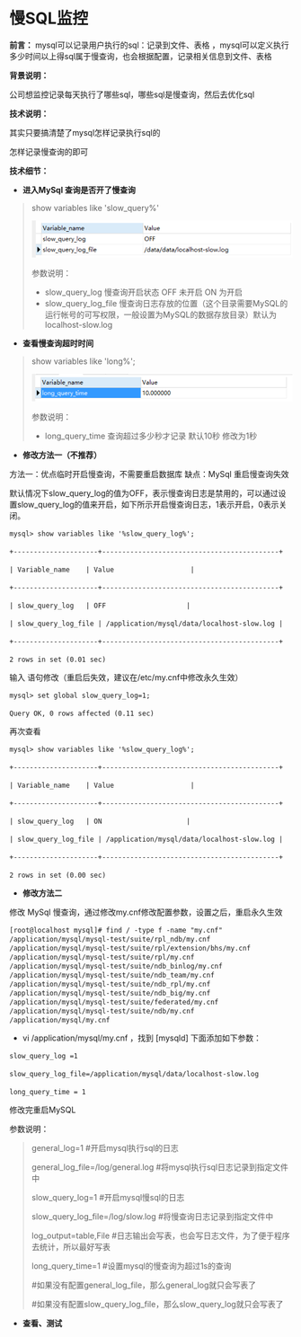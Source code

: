 # 慢SQL监控

**前言：** mysql可以记录用户执行的sql：记录到文件、表格 ，mysql可以定义执行多少时间以上得sql属于慢查询，也会根据配置，记录相关信息到文件、表格

**背景说明：**

公司想监控记录每天执行了哪些sql，哪些sql是慢查询，然后去优化sql

**技术说明：**

其实只要搞清楚了mysql怎样记录执行sql的

怎样记录慢查询的即可

**技术细节：**

* **进入MySql 查询是否开了慢查询**

> show variables like 'slow\_query%'
>
> ![](/assets/import-slowsql-01.png)
>
> 参数说明：
>
> * slow\_query\_log 慢查询开启状态  OFF 未开启 ON 为开启
> * slow\_query\_log\_file 慢查询日志存放的位置（这个目录需要MySQL的运行帐号的可写权限，一般设置为MySQL的数据存放目录）默认为localhost-slow.log

* **查看慢查询超时时间**

> show variables like 'long%';
>
> ![](/assets/import-showsql-02.png)
>
> 参数说明：
>
> * long\_query\_time 查询超过多少秒才记录   默认10秒 修改为1秒

* **修改方法一（不推荐）**

方法一：优点临时开启慢查询，不需要重启数据库  缺点：MySql 重启慢查询失效

默认情况下slow\_query\_log的值为OFF，表示慢查询日志是禁用的，可以通过设置slow\_query\_log的值来开启，如下所示开启慢查询日志，1表示开启，0表示关闭。

```
mysql> show variables like '%slow_query_log%';

+---------------------+--------------------------------------------+

| Variable_name    | Value                   |

+---------------------+--------------------------------------------+

| slow_query_log   | OFF                    |

| slow_query_log_file | /application/mysql/data/localhost-slow.log |

+---------------------+--------------------------------------------+

2 rows in set (0.01 sec)
```

输入 语句修改（重启后失效，建议在/etc/my.cnf中修改永久生效）

```
mysql> set global slow_query_log=1;

Query OK, 0 rows affected (0.11 sec)
```

再次查看

```
mysql> show variables like '%slow_query_log%';

+---------------------+--------------------------------------------+

| Variable_name    | Value                   |

+---------------------+--------------------------------------------+

| slow_query_log   | ON                     |

| slow_query_log_file | /application/mysql/data/localhost-slow.log |

+---------------------+--------------------------------------------+

2 rows in set (0.00 sec)
```

* **修改方法二**

修改 MySql 慢查询，通过修改my.cnf修改配置参数，设置之后，重启永久生效

```
[root@localhost mysql]# find / -type f -name "my.cnf"
/application/mysql/mysql-test/suite/rpl_ndb/my.cnf
/application/mysql/mysql-test/suite/rpl/extension/bhs/my.cnf
/application/mysql/mysql-test/suite/rpl/my.cnf
/application/mysql/mysql-test/suite/ndb_binlog/my.cnf
/application/mysql/mysql-test/suite/ndb_team/my.cnf
/application/mysql/mysql-test/suite/ndb_rpl/my.cnf
/application/mysql/mysql-test/suite/ndb_big/my.cnf
/application/mysql/mysql-test/suite/federated/my.cnf
/application/mysql/mysql-test/suite/ndb/my.cnf
/application/mysql/my.cnf
```

* vi /application/mysql/my.cnf ，找到 \[mysqld\] 下面添加如下参数：

```
slow_query_log =1

slow_query_log_file=/application/mysql/data/localhost-slow.log

long_query_time = 1
```

修改完重启MySQL

参数说明：

> general\_log=1 \#开启mysql执行sql的日志
>
> general\_log\_file=/log/general.log \#将mysql执行sql日志记录到指定文件中
>
> slow\_query\_log=1 \#开启mysql慢sql的日志
>
> slow\_query\_log\_file=/log/slow.log \#将慢查询日志记录到指定文件中
>
> log\_output=table,File \#日志输出会写表，也会写日志文件，为了便于程序去统计，所以最好写表
>
> long\_query\_time=1 \#设置mysql的慢查询为超过1s的查询
>
> \#如果没有配置general\_log\_file，那么general\_log就只会写表了
>
> \#如果没有配置slow\_query\_log\_file，那么slow\_query\_log就只会写表了



* **查看、测试**



